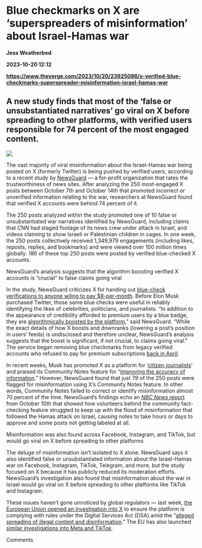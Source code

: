 # Blue checkmarks on X are ‘superspreaders of misinformation’ about Israel-Hamas war
**Jess Weatherbed**

**2023-10-20 12:12**

**https://www.theverge.com/2023/10/20/23925086/x-verified-blue-checkmarks-superspreader-misinformation-israel-hamas-war**

A new study finds that most of the ‘false or unsubstantiated narratives’ go viral on X before spreading to other platforms, with verified users responsible for 74 percent of the most engaged content.
-------------------------------------------------------------------------------------------------------------------------------------------------------------------------------------------------------

![](https://cdn.vox-cdn.com/thumbor/G6Lcui_7emEVxwEkGWQ-wza6178=/0x0:3001x2000/1200x628/filters:focal(1501x1000:1502x1001)/cdn.vox-cdn.com/uploads/chorus_asset/file/24805887/STK160_X_Twitter_005.jpg)

The vast majority of viral misinformation about the Israel-Hamas war being posted on X (formerly Twitter) is being pushed by verified users, according to a recent study by [NewsGuard](https://www.newsguardtech.com/misinformation-monitor/october-2023/) — a for-profit organization that rates the trustworthiness of news sites. After analyzing the 250 most-engaged X posts between October 7th and October 14th that promoted incorrect or unverified information relating to the war, researchers at NewsGuard found that verified X accounts were behind 74 percent of it.

The 250 posts analyzed within the study promoted one of 10 false or unsubstantiated war narratives identified by NewsGuard, including claims that _CNN_ had staged footage of its news crew under attack in Israel, and videos claiming to show Israeli or Palestinian children in cages. In one week, the 250 posts collectively received 1,349,979 engagements (including likes, reposts, replies, and bookmarks) and were viewed over 100 million times globally. 186 of these top 250 posts were posted by verified blue-checked X accounts.

NewsGuard’s analysis suggests that the algorithm boosting verified X accounts is “crucial” to false claims going viral

In the study, NewsGuard criticizes X for handing out [blue-check verifications to anyone wiling to pay $8-per-month](https://www.theverge.com/2022/11/9/23448317/elon-musk-twitter-blue-verification-live-ios). Before Elon Musk purchased Twitter, those same blue checks were useful in reliably identifying the likes of celebrities, politicians, and journalists. “In addition to the appearance of credibility afforded to premium users by a blue badge, they are [algorithmically boosted by the platform](https://www.theverge.com/2023/3/27/23659351/elon-musk-twitter-for-you-verified-accounts-polls),” said NewsGuard. “While the exact details of how X boosts and downranks (lowering a post’s position in users’ feeds) is undisclosed and therefore unclear, NewsGuard’s analysis suggests that the boost is significant, if not crucial, to claims going viral.” The service began removing blue checkmarks from legacy verified accounts who refused to pay for premium subscriptions [back in April](https://www.theverge.com/2023/4/20/23690820/twitter-verified-blue-checkmark-legacy-elon-musk).

In recent weeks, Musk has promoted X as a platform for ‘[citizen journalists](https://twitter.com/elonmusk/status/1713333457147899998)’ and praised its Community Notes feature for “[improving the accuracy of information](https://twitter.com/elonmusk/status/1713360588250735079).” However, NewsGuard found that just 79 of the 250 posts were flagged for misinformation using X’s Community Notes feature. In other words, Community Notes failed to correct or identify misinformation almost 70 percent of the time. NewsGuard’s findings echo an [_NBC News_ report](https://www.nbcnews.com/tech/misinformation/elon-musk-x-fact-check-israel-misinformation-rcna119658) from October 10th that showed how volunteers behind the community fact-checking feature struggled to keep up with the flood of misinformation that followed the Hamas attack on Israel, causing notes to take hours or days to approve and some posts not getting labeled at all.

Misinformation was also found across Facebook, Instagram, and TikTok, but would go viral on X before spreading to other platforms

The deluge of misinformation isn’t isolated to X alone. NewsGuard says it also identified false or unsubstantiated information about the Israel-Hamas war on Facebook, Instagram, TikTok, Telegram, and more, but the study focused on X because it has publicly reduced its moderation efforts. NewsGuard’s investigation also found that misinformation about the war in Israel would go viral on X before spreading to other platforms like TikTok and Instagram.

These issues haven’t gone unnoticed by global regulators — last week, [the European Union opened an investigation into X](https://www.theverge.com/2023/10/12/23914862/eu-x-elon-musk-european-commission-probe-dsa-digital-services-act-hamas-israel) to ensure the platform is complying with rules under the Digital Services Act (DSA) amid the “[alleged spreading of illegal content and disinformation](https://ec.europa.eu/commission/presscorner/detail/en/IP_23_4953).” The EU has also launched [similar investigations into Meta and TikTok](https://www.bbc.co.uk/news/technology-67157733).

Comments